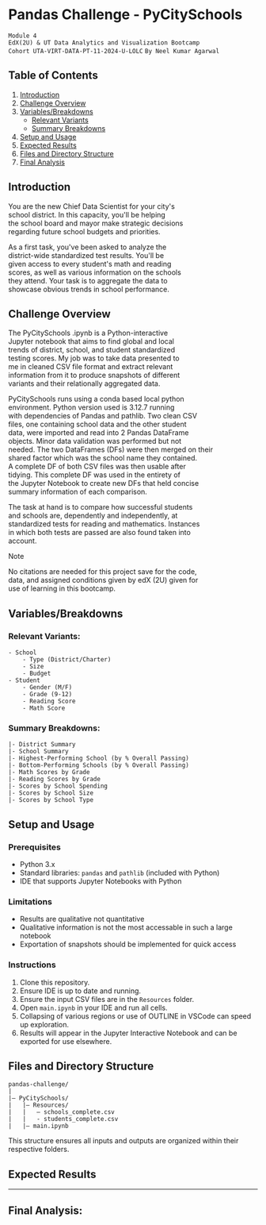 # Pandas Challenge - PyCitySchools
`Module 4`  
`EdX(2U) & UT Data Analytics and Visualization Bootcamp`  
`Cohort UTA-VIRT-DATA-PT-11-2024-U-LOLC`
`By Neel Kumar Agarwal`

## Table of Contents
1. [Introduction](#introduction)
2. [Challenge Overview](#challenge-overview)
3. [Variables/Breakdowns](#variablesbreakdowns)
    - [Relevant Variants](#relevant-variants)
    - [Summary Breakdowns](#summary-breakdowns)
4. [Setup and Usage](#setup-and-usage)
5. [Expected Results](#expected-results)
6. [Files and Directory Structure](#files-and-directory-structure)
7. [Final Analysis](#final-analysis)

## Introduction

You are the new Chief Data Scientist for your city's  
school district. In this capacity, you'll be helping  
the school board and mayor make strategic decisions  
regarding future school budgets and priorities.  

As a first task, you've been asked to analyze the  
district-wide standardized test results. You'll be  
given access to every student's math and reading  
scores, as well as various information on the schools  
they attend. Your task is to aggregate the data to  
showcase obvious trends in school performance.  

## Challenge Overview

The PyCitySchools .ipynb is a Python-interactive  
Jupyter notebook that aims to find global and local  
trends of district, school, and student standardized  
testing scores. My job was to take data presented to  
me in cleaned CSV file format and extract relevant  
information from it to produce snapshots of different  
variants and their relationally aggregated data.  

PyCitySchools runs using a conda based local python  
environment. Python version used is 3.12.7 running  
with dependencies of Pandas and pathlib. Two clean CSV  
files, one containing school data and the other student  
data, were imported and read into 2 Pandas DataFrame  
objects. Minor data validation was performed but not  
needed. The two DataFrames (DFs) were then merged on their  
shared factor which was the school name they contained.  
A complete DF of both CSV files was then usable after  
tidying. This complete DF was used in the entirety of  
the Jupyter Notebook to create new DFs that held concise  
summary information of each comparison.  

The task at hand is to compare how successful students  
and schools are, dependently and independently, at  
standardized tests for reading and mathematics. Instances  
in which both tests are passed are also found taken into  
account.  

> [!NOTE]
> No citations are needed for this project save for the code,  
> data, and assigned conditions given by edX (2U) given for  
> use of learning in this bootcamp.  

## Variables/Breakdowns
### Relevant Variants:
```
- School
    - Type (District/Charter)
    - Size
    - Budget
- Student
    - Gender (M/F)
    - Grade (9-12)
    - Reading Score
    - Math Score
```
### Summary Breakdowns:
```
|- District Summary
|- School Summary
|- Highest-Performing School (by % Overall Passing)
|- Bottom-Performing Schools (by % Overall Passing)
|- Math Scores by Grade
|- Reading Scores by Grade
|- Scores by School Spending
|- Scores by School Size
|- Scores by School Type
```

## Setup and Usage
### Prerequisites
- Python 3.x  
- Standard libraries: `pandas` and `pathlib` (included with Python)  
- IDE that supports Jupyter Notebooks with Python  

### Limitations
- Results are qualitative not quantitative  
- Qualitative information is not the most accessable in such a large notebook  
- Exportation of snapshots should be implemented for quick access  

### Instructions
1. Clone this repository.  
2. Ensure IDE is up to date and running.  
2. Ensure the input CSV files are in the `Resources` folder.  
3. Open `main.ipynb` in your IDE and run all cells.  
4. Collapsing of various regions or use of OUTLINE in VSCode can speed up exploration.  
4. Results will appear in the Jupyter Interactive Notebook and can be exported for use elsewhere.  


## Files and Directory Structure
```
pandas-challenge/
|
|— PyCitySchools/
|   |— Resources/
|   |   — schools_complete.csv
|   |   - students_complete.csv
|   |— main.ipynb
```
This structure ensures all inputs and outputs are organized within their respective folders.


## Expected Results


---
## Final Analysis:

